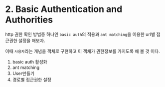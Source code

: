 # 2. Basic Authentication and Authorities
http 권한 확인 방법중 하나인 `basic auth`의 적용과 
`ant matching`을 이용한 url별 접근권한 설정을 해보자.  
  
이때 `사용자`라는 개념을 객체로 구현하고 이 객체가 권한정보를 가지도록 해 볼 것 이다.  

1. basic auth 활성화
2. ant matching
3. User만들기
4. 경로별 접근권한 설정



